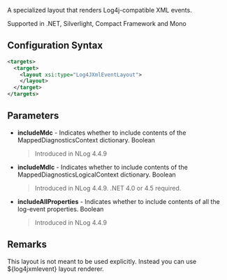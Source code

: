 A specialized layout that renders Log4j-compatible XML events. 

Supported in .NET, Silverlight, Compact Framework and Mono

## Configuration Syntax
```xml
<targets>
  <target>
    <layout xsi:type="Log4JXmlEventLayout">
    </layout>
  </target>
</targets>
```

## Parameters
* **includeMdc** - Indicates whether to include contents of the MappedDiagnosticsContext dictionary. Boolean
  > Introduced in NLog 4.4.9
* **includeMdlc** - Indicates whether to include contents of the MappedDiagnosticsLogicalContext dictionary. Boolean
  > Introduced in NLog 4.4.9. .NET 4.0 or 4.5 required.
* **includeAllProperties** - Indicates whether to include contents of all the log-event properties. Boolean
  > Introduced in NLog 4.4.9

## Remarks
This layout is not meant to be used explicitly. Instead you can use ${log4jxmlevent} layout renderer.
